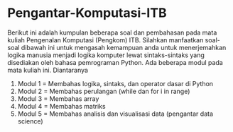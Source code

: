 # Pengantar-Komputasi-ITB
Berikut ini adalah kumpulan beberapa soal dan pembahasan pada mata kuliah Pengenalan Komputasi (Pengkom) ITB. Silahkan manfaatkan soal-soal dibawah ini 
untuk mengasah kemampuan anda untuk menerjemahkan logika manusia menjadi logika komputer lewat sintaks-sintaks yang disediakan oleh bahasa pemrograman Python. 
Ada beberapa modul pada mata kuliah ini. Diantaranya 
1. Modul 1 = Membahas logika, sintaks, dan operator dasar di Python
2. Modul 2 = Membahas perulangan (while dan for i in range)
3. Modul 3 = Membahas array
4. Modul 4 = Membahas matriks
5. Modul 5 = Membahas analisis dan visualisasi data (pengantar data science) 
